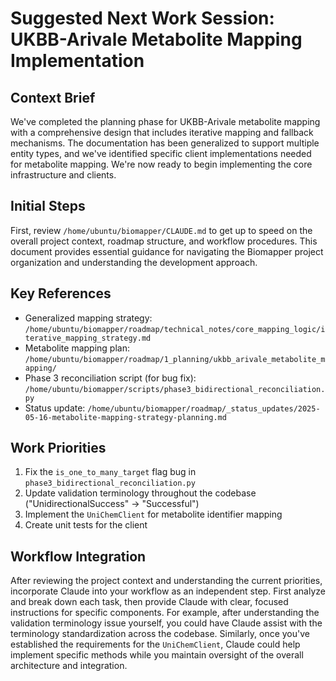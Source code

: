 # Suggested Next Work Session: UKBB-Arivale Metabolite Mapping Implementation

## Context Brief
We've completed the planning phase for UKBB-Arivale metabolite mapping with a comprehensive design that includes iterative mapping and fallback mechanisms. The documentation has been generalized to support multiple entity types, and we've identified specific client implementations needed for metabolite mapping. We're now ready to begin implementing the core infrastructure and clients.

## Initial Steps
First, review `/home/ubuntu/biomapper/CLAUDE.md` to get up to speed on the overall project context, roadmap structure, and workflow procedures. This document provides essential guidance for navigating the Biomapper project organization and understanding the development approach.

## Key References
- Generalized mapping strategy: `/home/ubuntu/biomapper/roadmap/technical_notes/core_mapping_logic/iterative_mapping_strategy.md`
- Metabolite mapping plan: `/home/ubuntu/biomapper/roadmap/1_planning/ukbb_arivale_metabolite_mapping/`
- Phase 3 reconciliation script (for bug fix): `/home/ubuntu/biomapper/scripts/phase3_bidirectional_reconciliation.py`
- Status update: `/home/ubuntu/biomapper/roadmap/_status_updates/2025-05-16-metabolite-mapping-strategy-planning.md`

## Work Priorities
1. Fix the `is_one_to_many_target` flag bug in `phase3_bidirectional_reconciliation.py`
2. Update validation terminology throughout the codebase ("UnidirectionalSuccess" → "Successful")
3. Implement the `UniChemClient` for metabolite identifier mapping
4. Create unit tests for the client

## Workflow Integration
After reviewing the project context and understanding the current priorities, incorporate Claude into your workflow as an independent step. First analyze and break down each task, then provide Claude with clear, focused instructions for specific components. For example, after understanding the validation terminology issue yourself, you could have Claude assist with the terminology standardization across the codebase. Similarly, once you've established the requirements for the `UniChemClient`, Claude could help implement specific methods while you maintain oversight of the overall architecture and integration.
